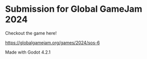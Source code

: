 # Submission for Global GameJam 2024


Checkout the game here!

https://globalgamejam.org/games/2024/sos-6



Made with Godot 4.2.1